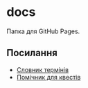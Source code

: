 # docs

Папка для GitHub Pages.

## Посилання

* [Словник термінів](https://greenya.github.io/ClassicUA/terms.html)
* [Помічник для квестів](https://greenya.github.io/ClassicUA/quest-helper.html)
